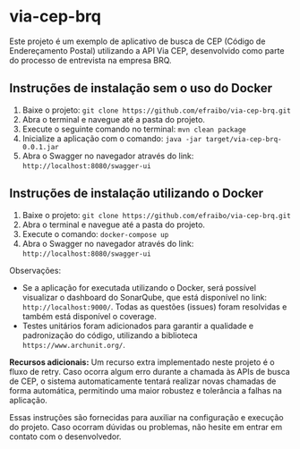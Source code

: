 # via-cep-brq

Este projeto é um exemplo de aplicativo de busca de CEP (Código de Endereçamento Postal) utilizando a API Via CEP, desenvolvido como parte do processo de entrevista na empresa BRQ.

## Instruções de instalação sem o uso do Docker

1. Baixe o projeto: `git clone https://github.com/efraibo/via-cep-brq.git`
2. Abra o terminal e navegue até a pasta do projeto.
3. Execute o seguinte comando no terminal: `mvn clean package`
4. Inicialize a aplicação com o comando: `java -jar target/via-cep-brq-0.0.1.jar`
5. Abra o Swagger no navegador através do link: `http://localhost:8080/swagger-ui`

## Instruções de instalação utilizando o Docker

1. Baixe o projeto: `git clone https://github.com/efraibo/via-cep-brq.git`
2. Abra o terminal e navegue até a pasta do projeto.
3. Execute o comando: `docker-compose up`
4. Abra o Swagger no navegador através do link: `http://localhost:8080/swagger-ui`

Observações:
- Se a aplicação for executada utilizando o Docker, será possível visualizar o dashboard do SonarQube, que está disponível no link: `http://localhost:9000/`. Todas as questões (issues) foram resolvidas e também está disponível o coverage.
- Testes unitários foram adicionados para garantir a qualidade e padronização do código, utilizando a biblioteca `https://www.archunit.org/`.

**Recursos adicionais:**
Um recurso extra implementado neste projeto é o fluxo de retry. Caso ocorra algum erro durante a chamada às APIs de busca de CEP, o sistema automaticamente tentará realizar novas chamadas de forma automática, permitindo uma maior robustez e tolerância a falhas na aplicação.

Essas instruções são fornecidas para auxiliar na configuração e execução do projeto. Caso ocorram dúvidas ou problemas, não hesite em entrar em contato com o desenvolvedor.